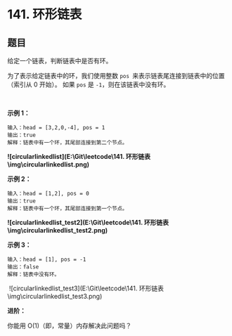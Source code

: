 # 141. 环形链表

## 题目

给定一个链表，判断链表中是否有环。

为了表示给定链表中的环，我们使用整数 `pos `来表示链表尾连接到链表中的位置（索引从 0 开始）。 如果 `pos` 是 `-1`，则在该链表中没有环。

 

**示例 1：**
```
输入：head = [3,2,0,-4], pos = 1
输出：true
解释：链表中有一个环，其尾部连接到第二个节点。
```

**![circularlinkedlist](E:\Git\leetcode\141. 环形链表\img\circularlinkedlist.png)**

**示例 2：**

```
输入：head = [1,2], pos = 0
输出：true
解释：链表中有一个环，其尾部连接到第一个节点。
```

**![circularlinkedlist_test2](E:\Git\leetcode\141. 环形链表\img\circularlinkedlist_test2.png)**

**示例 3：**

```
输入：head = [1], pos = -1
输出：false
解释：链表中没有环。
```

 ![circularlinkedlist_test3](E:\Git\leetcode\141. 环形链表\img\circularlinkedlist_test3.png)

**进阶：**

你能用 O(1)（即，常量）内存解决此问题吗？

